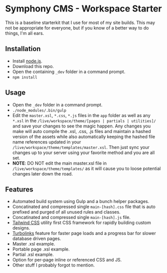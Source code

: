 # Symphony CMS - Workspace Starter
This is a baseline starterkit that I use for most of my site builds. This may not be appropriate for everyone, but if you know of a better way to do things, I'm all ears.

Installation
------------
* Install [node.js](https://nodejs.org).
* Download this repo.
* Open the containing `_dev` folder in a command prompt.
* `npm install`

Usage
-----
* Open the `_dev` folder in a command prompt.
* `./node_modules/.bin/gulp`
* Edit the `master.xsl`, `*.css`, `*.js` files in the `app` folder as well as any `*.xsl` in the `/live/workspace/theme/[pages | partials | utilities]/` and save your changes to see the magic happen. Any changes you make will auto compile the .xsl, .css, .js files and maintain a hashed version of the assets while also automatically keeping the hashed file name references updated in your `/live/workspace/theme/templates/master.xsl`. Then just sync your changes up to your server using your favorite method and you are all set.
* **NOTE**: DO NOT edit the main master.xsl file in `/live/workspace/theme/templates/` as it will cause you to loose potential changes later down the road.

Features
--------
* Automated build system using Gulp and a bunch helper packages.
* Concatinated and compressed single `main-[hash].css` file that is auto prefixed and purged of all unused rules and classes.
* Concatinated and compressed single `main-[hash].js` file.
* [Tailwind CSS](https://tailwindcss.com/) utility first CSS framework for rapidly building custom designs.
* [Turbolinks](https://github.com/turbolinks/turbolinks) feature for faster page loads and a progress bar for slower database driven pages.
* Master .xsl example.
* Portable page .xsl example.
* Partial .xsl example.
* Option for per-page inline or referenced CSS and JS.
* Other stuff I probably forgot to mention.